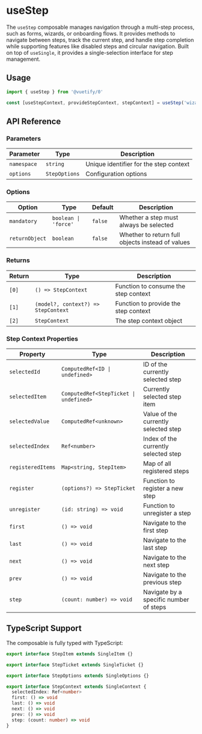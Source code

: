 # useStep

The `useStep` composable manages navigation through a multi-step process, such as forms, wizards, or onboarding flows. It provides methods to navigate between steps, track the current step, and handle step completion while supporting features like disabled steps and circular navigation. Built on top of `useSingle`, it provides a single-selection interface for step management.

## Usage

```ts
import { useStep } from '@vuetify/0'

const [useStepContext, provideStepContext, stepContext] = useStep('wizard')
```

## API Reference

### Parameters

| Parameter | Type | Description |
|-----------|------|-------------|
| `namespace` | `string` | Unique identifier for the step context |
| `options` | `StepOptions` | Configuration options |

### Options

| Option | Type | Default | Description |
|--------|------|---------|-------------|
| `mandatory` | `boolean \| 'force'` | `false` | Whether a step must always be selected |
| `returnObject` | `boolean` | `false` | Whether to return full objects instead of values |

### Returns

| Return | Type | Description |
|--------|------|-------------|
| `[0]` | `() => StepContext` | Function to consume the step context |
| `[1]` | `(model?, context?) => StepContext` | Function to provide the step context |
| `[2]` | `StepContext` | The step context object |

### Step Context Properties

| Property | Type | Description |
|----------|------|-------------|
| `selectedId` | `ComputedRef<ID \| undefined>` | ID of the currently selected step |
| `selectedItem` | `ComputedRef<StepTicket \| undefined>` | Currently selected step item |
| `selectedValue` | `ComputedRef<unknown>` | Value of the currently selected step |
| `selectedIndex` | `Ref<number>` | Index of the currently selected step |
| `registeredItems` | `Map<string, StepItem>` | Map of all registered steps |
| `register` | `(options?) => StepTicket` | Function to register a new step |
| `unregister` | `(id: string) => void` | Function to unregister a step |
| `first` | `() => void` | Navigate to the first step |
| `last` | `() => void` | Navigate to the last step |
| `next` | `() => void` | Navigate to the next step |
| `prev` | `() => void` | Navigate to the previous step |
| `step` | `(count: number) => void` | Navigate by a specific number of steps |

## TypeScript Support

The composable is fully typed with TypeScript:

```ts
export interface StepItem extends SingleItem {}

export interface StepTicket extends SingleTicket {}

export interface StepOptions extends SingleOptions {}

export interface StepContext extends SingleContext {
  selectedIndex: Ref<number>
  first: () => void
  last: () => void
  next: () => void
  prev: () => void
  step: (count: number) => void
}
```
